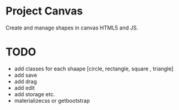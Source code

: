 # Project Canvas
Create and manage shapes in canvas HTML5 and JS.

# TODO
- add classes for each shaape [circle, rectangle, square , triangle]
- add save 
- add drag 
- add edit 
- add storage etc. 
- materializecss or getbootstrap

